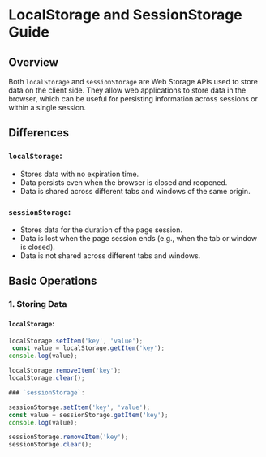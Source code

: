 # LocalStorage and SessionStorage Guide

## Overview
Both `localStorage` and `sessionStorage` are Web Storage APIs used to store data on the client side. They allow web applications to store data in the browser, which can be useful for persisting information across sessions or within a single session.

## Differences

### `localStorage`:
- Stores data with no expiration time.
- Data persists even when the browser is closed and reopened.
- Data is shared across different tabs and windows of the same origin.

### `sessionStorage`:
- Stores data for the duration of the page session.
- Data is lost when the page session ends (e.g., when the tab or window is closed).
- Data is not shared across different tabs and windows.

## Basic Operations

### 1. Storing Data

#### `localStorage`:
```javascript
localStorage.setItem('key', 'value');
 const value = localStorage.getItem('key');
console.log(value);

localStorage.removeItem('key');
localStorage.clear();

### `sessionStorage`:

sessionStorage.setItem('key', 'value');
const value = sessionStorage.getItem('key');
console.log(value);

sessionStorage.removeItem('key');
sessionStorage.clear();










